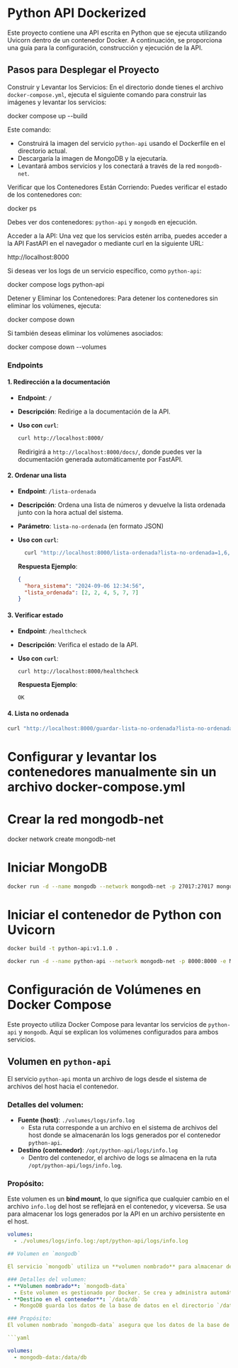 # Python API Dockerized

Este proyecto contiene una API escrita en Python que se ejecuta utilizando Uvicorn
dentro de un contenedor Docker. A continuación, se proporciona una guía para la configuración,
construcción y ejecución de la API.

## Pasos para Desplegar el Proyecto

Construir y Levantar los Servicios: En el directorio donde tienes el archivo `docker-compose.yml`, ejecuta el siguiente comando para construir las imágenes y levantar los servicios:

docker compose up --build

Este comando:

- Construirá la imagen del servicio `python-api` usando el Dockerfile en el directorio actual.
- Descargaría la imagen de MongoDB y la ejecutaría.
- Levantará ambos servicios y los conectará a través de la red `mongodb-net`.

Verificar que los Contenedores Están Corriendo: Puedes verificar el estado de los contenedores con:

docker ps

Debes ver dos contenedores: `python-api` y `mongodb` en ejecución.

Acceder a la API: Una vez que los servicios estén arriba, puedes acceder a la API FastAPI en el navegador o mediante curl en la siguiente URL:

http://localhost:8000


Si deseas ver los logs de un servicio específico, como `python-api`:

docker compose logs python-api

Detener y Eliminar los Contenedores: Para detener los contenedores sin eliminar los volúmenes, ejecuta:

docker compose down

Si también deseas eliminar los volúmenes asociados:

docker compose down --volumes



### Endpoints

#### 1. Redirección a la documentación

- **Endpoint**: `/`
- **Descripción**: Redirige a la documentación de la API.
- **Uso con `curl`**:

  ```bash
  curl http://localhost:8000/
  ```

  Redirigirá a `http://localhost:8000/docs/`, donde puedes ver la documentación generada
  automáticamente por FastAPI.

#### 2. Ordenar una lista

- **Endpoint**: `/lista-ordenada`
- **Descripción**: Ordena una lista de números y devuelve la lista ordenada junto
 con la hora actual del sistema.
- **Parámetro**: `lista-no-ordenada` (en formato JSON)
- **Uso con `curl`**:

  ```bash
    curl "http://localhost:8000/lista-ordenada?lista-no-ordenada=1,6,3"
  ```

  **Respuesta Ejemplo**:

  ```json
  {
    "hora_sistema": "2024-09-06 12:34:56",
    "lista_ordenada": [2, 2, 4, 5, 7, 7]
  }
  ```

#### 3. Verificar estado

- **Endpoint**: `/healthcheck`
- **Descripción**: Verifica el estado de la API.
- **Uso con `curl`**:

  ```bash
  curl http://localhost:8000/healthcheck
  ```

  **Respuesta Ejemplo**:

  ```text
  OK
  ```

#### 4. Lista no ordenada

  ```bash
  curl "http://localhost:8000/guardar-lista-no-ordenada?lista-no-ordenada=%5B5,4,7,2,7,2%5D"
  ```


# Configurar y levantar los contenedores manualmente sin un archivo docker-compose.yml

# Crear la red mongodb-net
docker network create mongodb-net

# Iniciar MongoDB
  ```bash
  docker run -d --name mongodb --network mongodb-net -p 27017:27017 mongo:latest
  ```

# Iniciar el contenedor de Python con Uvicorn

```bash
docker build -t python-api:v1.1.0 .

docker run -d --name python-api --network mongodb-net -p 8000:8000 -e MONGODB_HOST=mongodb -e MONGODB_PORT=27017 python-api:v1.1.0
```


# Configuración de Volúmenes en Docker Compose

Este proyecto utiliza Docker Compose para levantar los servicios de `python-api` y `mongodb`. Aquí se explican los volúmenes configurados para ambos servicios.

## Volumen en `python-api`

El servicio `python-api` monta un archivo de logs desde el sistema de archivos del host hacia el contenedor.

### Detalles del volumen:
- **Fuente (host)**: `./volumes/logs/info.log`
  - Esta ruta corresponde a un archivo en el sistema de archivos del host donde se almacenarán los logs generados por el contenedor `python-api`.
- **Destino (contenedor)**: `/opt/python-api/logs/info.log`
  - Dentro del contenedor, el archivo de logs se almacena en la ruta `/opt/python-api/logs/info.log`.

### Propósito:
Este volumen es un **bind mount**, lo que significa que cualquier cambio en el archivo `info.log` del host se reflejará en el contenedor, y viceversa. Se usa para almacenar los logs generados por la API en un archivo persistente en el host.

```yaml
volumes:
  - ./volumes/logs/info.log:/opt/python-api/logs/info.log

## Volumen en `mongodb`

El servicio `mongodb` utiliza un **volumen nombrado** para almacenar de forma persistente los datos de la base de datos, incluso si el contenedor se detiene o elimina.

### Detalles del volumen:
- **Volumen nombrado**: `mongodb-data`
  - Este volumen es gestionado por Docker. Se crea y administra automáticamente por Docker en el host. Al ser un volumen nombrado, Docker determina la ubicación donde se guardan los datos.
- **Destino en el contenedor**: `/data/db`
  - MongoDB guarda los datos de la base de datos en el directorio `/data/db` dentro del contenedor. Esta es la ruta por defecto para MongoDB.

### Propósito:
El volumen nombrado `mongodb-data` asegura que los datos de la base de datos de MongoDB se almacenen de manera persistente fuera del ciclo de vida del contenedor. Esto significa que los datos no se perderán si el contenedor se detiene o elimina, ya que permanecen almacenados en el volumen del host.

```yaml

volumes:
  - mongodb-data:/data/db
  